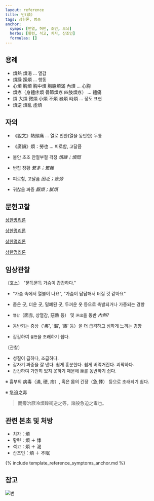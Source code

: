 ```yaml
---
layout: reference
title: 번(煩)
tags: 상한론, 병증
anchor:
  symps: [번열, 허번, 조번, 오뇌]
  herbs: [황련, 석고, 치자, 산조인]
  formulas: []
---
```



## 용례

* 煩熱 煩渴 ... 열감
* 煩躁 躁煩 ... 행동
* 心煩 胸煩 胸中煩 胸脇煩滿 內煩  ... 心胸
* 煩疼（身體疼煩 骨節煩疼 四肢煩疼） ... 體痛
* 煩 大煩 微煩 小煩 不煩 暴煩 時煩 ... 정도 표현
* 煩逆 煩亂 虛煩

## 자의

* 《說文》熱頭痛 ... 열로 인한(열을 동반한) 두통
* 《廣韻》煩：勞也 ... 피로함, 고달픔

* 불안 초조 안절부절 걱정 _煩躁；煩悶_
* 번잡 장황 _繁多；繁雜_
* 피로함, 고달픔 _困乏；疲勞_
* 귀찮음 짜증 _厭煩；膩煩_

## 문헌고찰

[상한명리론]({{site.baseurl}}/reference/Books/Etc/상한명리론#번열)

[상한명리론]({{site.baseurl}}/reference/Books/Etc/상한명리론#허번)

[상한명리론]({{site.baseurl}}/reference/Books/Etc/상한명리론#조번)

[상한명리론]({{site.baseurl}}/reference/Books/Etc/상한명리론#오뇌)

## 임상관찰

〔호소〕 "문득문득 가슴이 갑갑하다."
* "가슴 속에서 열불이 나요", "가슴이 답답해서 터질 것 같아요"
* 좁은 곳, 더운 곳, 밀폐된 곳, 두꺼운 옷 등으로 촉발되거나 가중되는 경향

* `열감`（面赤, 상열감, 惡熱 등） 및 `汗出`을 동반 _內熱?_
* 동반되는 증상（'疼', '渴', '熱' 등）을 더 급격하고 심하게 느끼는 경향
* 갑갑하여 `불면`을 초래하기 쉽다.

〔관찰〕
* 성질이 급하다, 조급하다.
* 갑자기 짜증을 잘 낸다. 쉽게 흥분한다. 쉽게 버럭거린다. 괴팍하다.
* 갑갑하여 가만히 있지 못하기 때문에 `躁`를 동반하기 쉽다.

※ 흉부의 病毒（滿, 硬, 痞）, 혹은 몸의 긴장（急,悸） 등으로 초래되기 쉽다.

※ 急迫之毒

> 而旁治厥冷煩躁衝逆之等，諸般急迫之毒也。

## 관련 본초 및 처방

* 치자：煩
* 황련：煩 ＋ 悸
* 석고：煩 ＋ 渴
* 산조인：煩 ＋ 不眠

{% include template_reference_symptoms_anchor.md %}


## 참고

![번]({{site.baseurl}}/img/etc/번.jpg)
